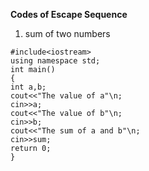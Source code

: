 **Codes of Escape Sequence**
1. sum of two numbers
```
#include<iostream>
using namespace std;
int main()
{
int a,b;
cout<<"The value of a"\n;
cin>>a;
cout<<"The value of b"\n;
cin>>b;
cout<<"The sum of a and b"\n;
cin>>sum;
return 0;
}
```
<!--stackedit_data:
eyJoaXN0b3J5IjpbOTE2OTg1NjgwXX0=
-->